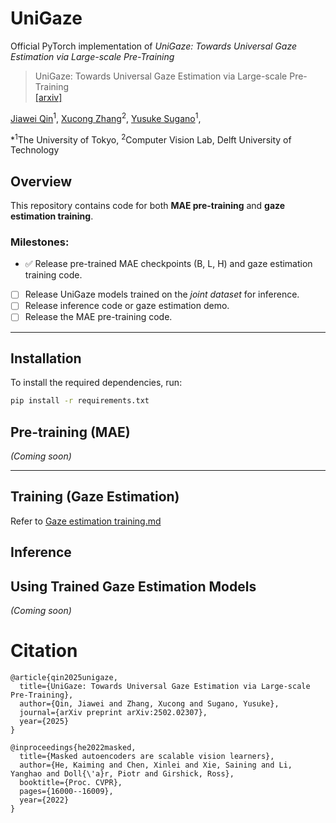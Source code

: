 

# UniGaze


Official PyTorch implementation of *UniGaze: Towards Universal Gaze Estimation via Large-scale Pre-Training* 
> UniGaze: Towards Universal Gaze Estimation via Large-scale Pre-Training \
> [[arxiv]](https://arxiv.org/pdf/2502.02307)


<a href="https://jqin-home.github.io/">Jiawei Qin</a><sup>1</sup>, 
<a href="https://www.ccmitss.com/zhang">Xucong Zhang</a><sup>2</sup>, 
<a href="https://www.yusuke-sugano.info/">Yusuke Sugano</a><sup>1</sup>, 

*<sup>1</sup>The University of Tokyo, <sup>2</sup>Computer Vision Lab, Delft University of Technology 




<!-- <h4 align="left">
<a href="">Project Page</a>
</h4> -->



## Overview
This repository contains code for both **MAE pre-training** and **gaze estimation training**.



### Milestones:
- :white_check_mark: Release pre-trained MAE checkpoints (B, L, H) and gaze estimation training code.
- [ ] Release UniGaze models trained on the *joint dataset* for inference.
- [ ] Release inference code or gaze estimation demo.
- [ ] Release the MAE pre-training code.

---


## Installation
<!-- 
we tested on:
- python 3.8
- torch 2.0.1
- torchvision 0.15.2
- numpy 1.24.2
- timm 1.0.9 -->

To install the required dependencies, run:
```bash
pip install -r requirements.txt
```

## Pre-training (MAE)
*(Coming soon)*

---



## Training (Gaze Estimation)
Refer to [Gaze estimation training.md](./gaze_estimation/README.md)


## Inference

## Using Trained Gaze Estimation Models
*(Coming soon)*

<!-- We provide **UniGaze-B, UniGaze-L, and UniGaze-H**, trained on **joint datasets** to enhance robustness and generalizability.

### Available Models
| Backbone | Config Name | Checkpoint | Training Data |
|----------|------------|------------|---------------|
| UniGaze-B | `configs/model/mae_b_16_gaze.yaml` | [Download](#) | |
| UniGaze-L | `configs/model/mae_l_16_gaze.yaml` | [Download](#) | |
| UniGaze-H | `configs/model/mae_h_14_gaze.yaml` | [Download](#) | |


```bash
projdir=<...>/UniGaze/gaze_estimation
cd ${projdir}
model=configs/model/mae_b_16_gaze.yaml 
ckpt_resume=<path to the trained gaze estimator checkpoint>

python draw_predict_video_wild.py \
    --model_cfg_path ${model} \
    -i ./input_video \
    --ckpt_resume ${ckpt_resume}
``` -->


# Citation
```
@article{qin2025unigaze,
  title={UniGaze: Towards Universal Gaze Estimation via Large-scale Pre-Training},
  author={Qin, Jiawei and Zhang, Xucong and Sugano, Yusuke},
  journal={arXiv preprint arXiv:2502.02307},
  year={2025}
}

@inproceedings{he2022masked,
  title={Masked autoencoders are scalable vision learners},
  author={He, Kaiming and Chen, Xinlei and Xie, Saining and Li, Yanghao and Doll{\'a}r, Piotr and Girshick, Ross},
  booktitle={Proc. CVPR},
  pages={16000--16009},
  year={2022}
}
```
